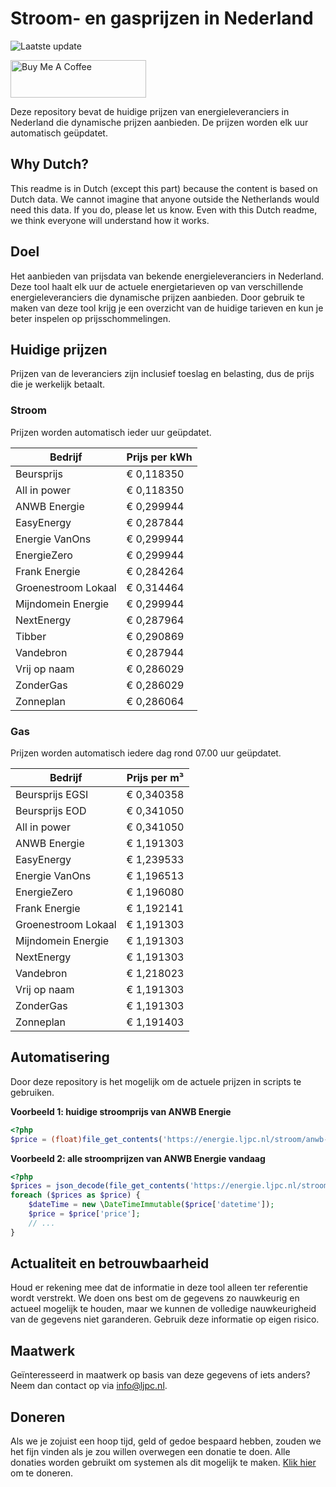 # Stroom- en gasprijzen in Nederland

![Laatste update](https://img.shields.io/badge/laatste%20update-2025--07--13%2000%3A00%20CET-brightgreen)

<a href="https://www.buymeacoffee.com/Lars-" target="_blank"><img src="https://cdn.buymeacoffee.com/buttons/v2/default-orange.png" alt="Buy Me A Coffee" height="60" style="height: 60px !important;width: 217px !important;" ></a>

Deze repository bevat de huidige prijzen van energieleveranciers in Nederland die dynamische prijzen aanbieden. De prijzen worden elk uur automatisch geüpdatet.

## Why Dutch?

This readme is in Dutch (except this part) because the content is based on Dutch data. We cannot imagine that anyone outside the Netherlands would need this data. If you do, please let us know. Even with this Dutch readme, we think
everyone will understand how it works.

## Doel

Het aanbieden van prijsdata van bekende energieleveranciers in Nederland. Deze tool haalt elk uur de actuele energietarieven op van verschillende energieleveranciers die dynamische prijzen aanbieden. Door gebruik te maken van deze tool
krijg je een overzicht van de huidige tarieven en kun je beter inspelen op prijsschommelingen.

## Huidige prijzen

Prijzen van de leveranciers zijn inclusief toeslag en belasting, dus de prijs die je werkelijk betaalt.

### Stroom

Prijzen worden automatisch ieder uur geüpdatet.

 Bedrijf | Prijs per kWh 
---------|---------------
Beursprijs | € 0,118350
All in power | € 0,118350
ANWB Energie | € 0,299944
EasyEnergy | € 0,287844
Energie VanOns | € 0,299944
EnergieZero | € 0,299944
Frank Energie | € 0,284264
Groenestroom Lokaal | € 0,314464
Mijndomein Energie | € 0,299944
NextEnergy | € 0,287964
Tibber | € 0,290869
Vandebron | € 0,287944
Vrij op naam | € 0,286029
ZonderGas | € 0,286029
Zonneplan | € 0,286064


### Gas

Prijzen worden automatisch iedere dag rond 07.00 uur geüpdatet.

 Bedrijf | Prijs per m³ 
---------|--------------
Beursprijs EGSI | € 0,340358
Beursprijs EOD | € 0,341050
All in power | € 0,341050
ANWB Energie | € 1,191303
EasyEnergy | € 1,239533
Energie VanOns | € 1,196513
EnergieZero | € 1,196080
Frank Energie | € 1,192141
Groenestroom Lokaal | € 1,191303
Mijndomein Energie | € 1,191303
NextEnergy | € 1,191303
Vandebron | € 1,218023
Vrij op naam | € 1,191303
ZonderGas | € 1,191303
Zonneplan | € 1,191403


## Automatisering

Door deze repository is het mogelijk om de actuele prijzen in scripts te gebruiken.

**Voorbeeld 1: huidige stroomprijs van ANWB Energie**

```php
<?php
$price = (float)file_get_contents('https://energie.ljpc.nl/stroom/anwb-energie-nu.txt');

```

**Voorbeeld 2: alle stroomprijzen van ANWB Energie vandaag**

```php
<?php
$prices = json_decode(file_get_contents('https://energie.ljpc.nl/stroom/all-in-power-vandaag.json'),true);
foreach ($prices as $price) {
    $dateTime = new \DateTimeImmutable($price['datetime']);
    $price = $price['price'];
    // ...
}
```

## Actualiteit en betrouwbaarheid

Houd er rekening mee dat de informatie in deze tool alleen ter referentie wordt verstrekt. We doen ons best om de gegevens zo nauwkeurig en actueel mogelijk te houden, maar we kunnen de volledige nauwkeurigheid van de gegevens niet
garanderen. Gebruik deze informatie op eigen risico.

## Maatwerk

Geïnteresseerd in maatwerk op basis van deze gegevens of iets anders? Neem dan contact op
via [info@ljpc.nl](mailto:info@ljpc.nl?subject=Energie%20prijzen).

## Doneren

Als we je zojuist een hoop tijd, geld of gedoe bespaard hebben, zouden we het fijn vinden als je zou willen overwegen een
donatie te doen. Alle donaties worden gebruikt om systemen als dit mogelijk te
maken. [Klik hier](https://www.buymeacoffee.com/Lars-) om te doneren.
